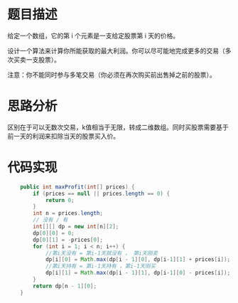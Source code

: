# 题目描述
给定一个数组，它的第 i 个元素是一支给定股票第 i 天的价格。

设计一个算法来计算你所能获取的最大利润。你可以尽可能地完成更多的交易（多次买卖一支股票）。

注意：你不能同时参与多笔交易（你必须在再次购买前出售掉之前的股票）。

# 思路分析

区别在于可以无数次交易，k值相当于无限，转成二维数组。同时买股票需要基于前一天的利润来扣除当天的股票买入价。

# 代码实现
```java
    public int maxProfit(int[] prices) {
        if (prices == null || prices.length == 0) {
            return 0;
        }
        int n = prices.length;
        // 没有 / 有
        int[][] dp = new int[n][2];
        dp[0][0] = 0;
        dp[0][1] = -prices[0];
        for (int i = 1; i < n; i++) {
            //第i天没有 = 第i-1天就没有 ， 第i天刚卖
            dp[i][0] = Math.max(dp[i - 1][0], dp[i-1][1] + prices[i]);
            //第i天持有 = 第i-1天持有 ，第i-1天刚买
            dp[i][1] = Math.max(dp[i - 1][1], dp[i-1][0] - prices[i]);
        }
        return dp[n - 1][0];
    }
```